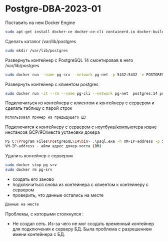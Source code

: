 # Postgre-DBA-2023-01

Поставить на нем Docker Engine

```sh
sudo apt-get install docker-ce docker-ce-cli containerd.io docker-buildx-plugin docker-compose-plugin
```
Сделать каталог /var/lib/postgres
```sh
sudo mkdir /var/lib/postgres
```
Развернуть контейнер с PostgreSQL 14 смонтировав в него /var/lib/postgres
```sh
sudo docker run --name pg-srv --network pg-net -p 5432:5432 -e POSTGRES_PASSWORD=Password -v /var/lib/postgres:/var/lib/postgresql/data -d postgres:14
```
Развернуть контейнер с клиентом postgres
```sh
sudo docker run -it --rm --name pg-cli --network pg-net  postgres:14 psql -h pg-srv -U postgres
```
Подключиться из контейнера с клиентом к контейнеру с сервером и сделать
таблицу с парой строк
```sh
Использовал пример из предыдущего ДЗ
```
Подключится к контейнеру с сервером с ноутбука/компьютера извне инстансов GCP/ЯО/места установки докера
```sh
PS C:\Program Files\PostgreSQL\14\bin> .\psql.exe -h VM-IP-address -p 5432 -U postgres
VM-IP-address - айпи адрес докер-хоста (ВМ)
```
Удалить контейнер с сервером
```sh
sudo docker stop pg-srv
sudo docker rm pg-srv
```
- создать его заново
- подключиться снова из контейнера с клиентом к контейнеру с сервером
- проверить, что данные остались на месте
```sh
Данные на месте
```

Проблемы, с которыми столкнулся :

- Не создал сеть. Из-за чего не мог создать временный контейнер для подключения к серверу БД. Была проблема с разрешением имени контейнера с БД.